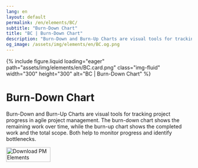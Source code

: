```yaml
---
lang: en
layout: default
permalink: /en/elements/BC/
subtitle: "Burn-Down Chart"
title: "BC | Burn-Down Chart"
description: "Burn-Down and Burn-Up Charts are visual tools for tracking project progress in agile project management. The burn-down chart shows the remaining work over time, while the burn-up chart shows the completed work and the total scope. Both help to monitor progress and identify bottlenecks."
og_image: /assets/img/elements/en/BC.og.png
---
```


{% include figure.liquid loading="eager" path="assets/img/elements/en/BC.card.png" class="img-fluid" width="300" height="300" alt="BC | Burn-Down Chart" %}

# Burn-Down Chart

Burn-Down and Burn-Up Charts are visual tools for tracking project progress in agile project management. The burn-down chart shows the remaining work over time, while the burn-up chart shows the completed work and the total scope. Both help to monitor progress and identify bottlenecks.

<a href="https://apps.apple.com/app/apple-store/id6738084498?pt=127441684&ct=website&mt=8">
  <img src="{{ "assets/img/en/appstore.png" | relative_url }}" width="120" height="40" alt="Download PM Elements">
</a>
